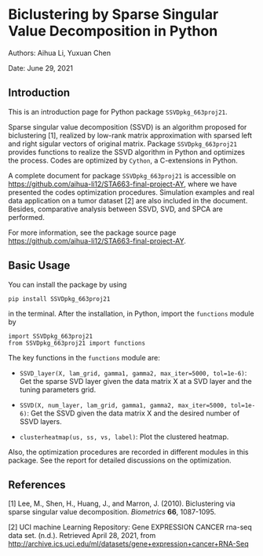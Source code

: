 # Biclustering by Sparse Singular Value Decomposition in Python

Authors: Aihua Li, Yuxuan Chen

Date: June 29, 2021

## Introduction

This is an introduction page for Python package `SSVDpkg_663proj21`.

Sparse singular value decomposition (SSVD) is an algorithm proposed for biclustering [1], realized by low-rank matrix approximation with sparsed left and right sigular vectors of original matrix. Package `SSVDpkg_663proj21` provides functions to realize the SSVD algorithm in Python and optimizes the process. Codes are optimized by `Cython`, a C-extensions in Python. 

A complete document for package `SSVDpkg_663proj21` is accessible on https://github.com/aihua-li12/STA663-final-project-AY, where we have presented the codes optimization procedures. Simulation examples and real data application on a tumor dataset [2] are also included in the document. Besides, comparative analysis between SSVD, SVD, and SPCA are performed. 

For more information, see the package source page https://github.com/aihua-li12/STA663-final-project-AY.

## Basic Usage

You can install the package by using 
```
pip install SSVDpkg_663proj21
```
in the terminal. After the installation, in Python, import the `functions` module by
```
import SSVDpkg_663proj21
from SSVDpkg_663proj21 import functions
```

The key functions in the `functions` module are:

- `SSVD_layer(X, lam_grid, gamma1, gamma2, max_iter=5000, tol=1e-6)`: Get the sparse SVD layer given the data matrix X at a SVD layer and the tuning parameters grid.

- `SSVD(X, num_layer, lam_grid, gamma1, gamma2, max_iter=5000, tol=1e-6)`: Get the SSVD given the data matrix X and the desired number of SSVD layers.

- `clusterheatmap(us, ss, vs, label)`: Plot the clustered heatmap.

Also, the optimization procedures are recorded in different modules in this package. See the report for detailed discussions on the optimization. 

 
## References

[1] Lee, M., Shen, H., Huang, J., and Marron, J. (2010). Biclustering via sparse singular value decomposition. *Biometrics* **66**, 1087-1095. 
 
[2] UCI machine Learning Repository: Gene EXPRESSION CANCER rna-seq data set. (n.d.). Retrieved April 28, 2021, from http://archive.ics.uci.edu/ml/datasets/gene+expression+cancer+RNA-Seq
